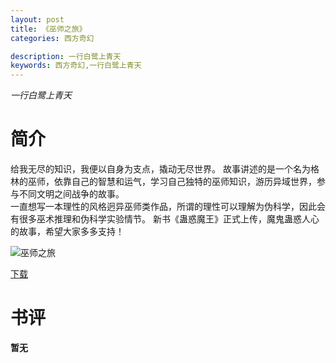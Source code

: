 ```yaml
---
layout: post
title: 《巫师之旅》
categories: 西方奇幻

description: 一行白鹭上青天
keywords: 西方奇幻,一行白鹭上青天
---
```

*一行白鹭上青天*

# 简介

给我无尽的知识，我便以自身为支点，撬动无尽世界。
故事讲述的是一个名为格林的巫师，依靠自己的智慧和运气，学习自己独特的巫师知识，游历异域世界，参与不同文明之间战争的故事。        
一直想写一本理性的风格迥异巫师类作品，所谓的理性可以理解为伪科学，因此会有很多巫术推理和伪科学实验情节。
新书《蛊惑魔王》正式上传，魔鬼蛊惑人心的故事，希望大家多多支持！

![巫师之旅](https://img.imiaobige.com/56784/102014.jpg)

[下载](https://link.jscdn.cn/1drv/aHR0cHM6Ly8xZHJ2Lm1zL3QvcyFBaGU2R2dNWmVFb2poVkNsNlo4Ymw4dm9wOFdyP2U9a2xycUZ3.txt)
# 书评
**暂无**